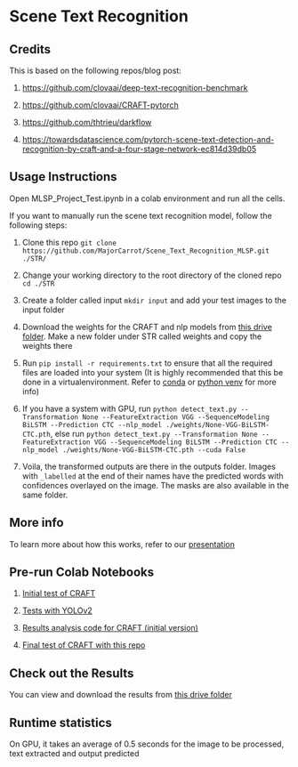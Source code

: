 <!--
 Copyright (C) 2021 Adithya Venkateswaran
 
 final_project is free software: you can redistribute it and/or modify
 it under the terms of the GNU Lesser General Public License as published by
 the Free Software Foundation, either version 3 of the License, or
 (at your option) any later version.
 
 final_project is distributed in the hope that it will be useful,
 but WITHOUT ANY WARRANTY; without even the implied warranty of
 MERCHANTABILITY or FITNESS FOR A PARTICULAR PURPOSE.  See the
 GNU Lesser General Public License for more details.
 
 You should have received a copy of the GNU Lesser General Public License
 along with final_project. If not, see <http://www.gnu.org/licenses/>.
-->

# Scene Text Recognition

## Credits
This is based on the following repos/blog post:

1. https://github.com/clovaai/deep-text-recognition-benchmark

1. https://github.com/clovaai/CRAFT-pytorch

1. https://github.com/thtrieu/darkflow

1. https://towardsdatascience.com/pytorch-scene-text-detection-and-recognition-by-craft-and-a-four-stage-network-ec814d39db05

## Usage Instructions
Open MLSP_Project_Test.ipynb in a colab environment and run all the cells.

If you want to manually run the scene text recognition model, follow the following steps:

1. Clone this repo `git clone https://github.com/MajorCarrot/Scene_Text_Recognition_MLSP.git ./STR/`

1. Change your working directory to the root directory of the cloned repo `cd ./STR`

1. Create a folder called input `mkdir input` and add your test images to the input folder

1. Download the weights for the CRAFT and nlp models from [this drive folder](https://drive.google.com/drive/folders/1rQgeLmhN_88Ut_9q0V7DAOAgYcxyVe3P?usp=sharing). Make a new folder under STR called weights and copy the weights there

1. Run `pip install -r requirements.txt` to ensure that all the required files are loaded into your system (It is highly recommended that this be done in a virtualenvironment. Refer to [conda](https://docs.conda.io/en/latest/) or [python venv](https://docs.python.org/3/library/venv.html) for more info)

1. If you have a system with GPU, run `python detect_text.py --Transformation None --FeatureExtraction VGG --SequenceModeling BiLSTM --Prediction CTC --nlp_model ./weights/None-VGG-BiLSTM-CTC.pth`, else run `python detect_text.py --Transformation None --FeatureExtraction VGG --SequenceModeling BiLSTM --Prediction CTC --nlp_model ./weights/None-VGG-BiLSTM-CTC.pth --cuda False`

1. Voila, the transformed outputs are there in the outputs folder. Images with `_labelled` at the end of their names have the predicted words with confidences overlayed on the image. The masks are also available in the same folder.

## More info

To learn more about how this works, refer to our [presentation](https://docs.google.com/presentation/d/1g2gOzDQ1wt8Tsz3_JSdpkUgWkaNGSuBCuFWwqPiPSZk/edit?usp=sharing)

## Pre-run Colab Notebooks
1. [Initial test of CRAFT](https://drive.google.com/file/d/1c5t3JszLOCWxNlOltDwy_jSkxZnsRCcn/view?usp=sharing)

1. [Tests with YOLOv2](https://drive.google.com/file/d/1i7ShPH6EnGO9bKC3lTG-Aj1_mWx_O20t/view?usp=sharing)

1. [Results analysis code for CRAFT (initial version)](https://colab.research.google.com/drive/1IIDlCR3cUD-0cbdDaYzhbyF4uE6Pj78S?usp=sharing)

1. [Final test of CRAFT with this repo](https://colab.research.google.com/drive/1_6i4BlcuDOxbFoRU6nk-5OxAteLrBa-y?usp=sharing)

## Check out the Results

You can view and download the results from [this drive folder](https://drive.google.com/drive/folders/1IlpWWv5qd3J4-qH-7yc64kZW48zqQCWB?usp=sharing)

## Runtime statistics
On GPU, it takes an average of 0.5 seconds for the image to be processed, text extracted and output predicted
